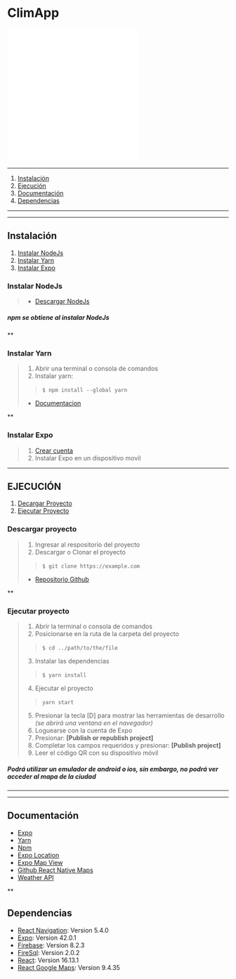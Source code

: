 # **ClimApp**
![ClimaApp](./app-clima/assets/img/sun.png)

***

1. [Instalación](#Instalación)
2. [Ejecución](#Ejecución)
3. [Documentación](#Documentación)
4. [Dependencias](#Dependencias)

***
***

## Instalación
1. [Instalar NodeJs](#Instalar-NodeJs)
2. [Instalar Yarn](#Instalar-Yarn)
3. [Instalar Expo](#Instalar-Expo)


### Instalar NodeJs
> * [Descargar NodeJs](https://nodejs.org/es/download/)
##### npm se obtiene al instalar NodeJs

**

### Instalar Yarn
> 1. Abrir una terminal o consola de comandos
> 2. Instalar yarn: 
>> ```$ npm install --global yarn```
> * [Documentacion](https://classic.yarnpkg.com/lang/en/docs/install/#windows-stable)

**

### Instalar Expo
> 1. [Crear cuenta](https://expo.io/)
> 2. Instalar Expo en un dispositivo movil

***

## EJECUCIÓN
1. [Decargar Proyecto](#Descargar-proyecto)
2. [Ejecutar Proyecto](#Ejecutar-proyecto)


### Descargar proyecto
> 1. Ingresar al respositorio del proyecto
> 2. Descargar o Clonar el proyecto
>> ```$ git clone https://example.com```
> * [Repositorio Github](https://github.com/SkillsBuild/app-clima)

**

### Ejecutar proyecto
> 1. Abrir la terminal o consola de comandos
> 2. Posicionarse en la ruta de la carpeta del proyecto
>> ```$ cd ../path/to/the/file```
> 3. Instalar las dependencias
>> ```$ yarn install```
> 4. Ejecutar el proyecto
>> ```yarn start```
> 5. Presionar la tecla [D] para mostrar las herramientas de desarrollo
>    *(se abrirá una ventana en el navegador)*
> 6. Loguearse con la cuenta de Expo
> 7. Presionar: **[Publish or republish project]**
> 8. Completar los campos requeridos y presionar: **[Publish project]**
> 9. Leer el código QR con su dispositivo móvil

##### Podrá utilizar un emulador de android o ios, sin embargo, no podrá ver acceder al mapa de la ciudad


***
***

## Documentación
* [Expo](https://expo.io/)
* [Yarn](https://yarnpkg.com/)
* [Npm](https://www.npmjs.com/)
* [Expo Location](https://docs.expo.dev/versions/latest/sdk/location/)
* [Expo Map View](https://docs.expo.dev/versions/latest/sdk/map-view/)
* [Github React Native Maps](https://github.com/react-native-maps/react-native-maps)
* [Weather API](https://openweathermap.org/api)

**

## Dependencias
* [React Navigation](https://reactnavigation.org/docs/getting-started/): Version 5.4.0
* [Expo](https://docs.expo.dev/get-started/installation/): Version 42.0.1
* [Firebase](https://www.npmjs.com/package/firebase): Version 8.2.3
* [FireSql](https://www.npmjs.com/package/firesql): Version 2.0.2
* [React](https://es.reactjs.org/docs/getting-started.html): Version 16.13.1
* [React Google Maps](https://www.npmjs.com/package/react-google-maps): Version 9.4.35

